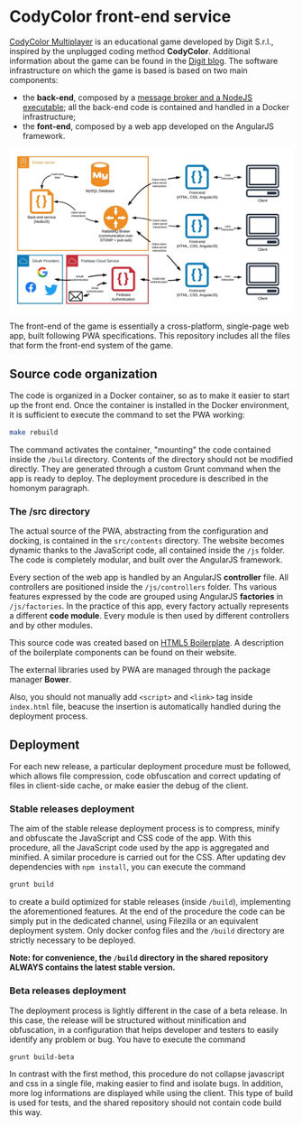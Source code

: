 # CodyColor front-end service

[CodyColor Multiplayer](https://codycolor.codemooc.net/#!/) is an educational game developed by Digit S.r.l., inspired by the unplugged coding method **CodyColor**. Additional information about the game can be found in the [Digit blog](https://digit.srl/codycolor-multiplayer-learn-by-having-fun/). The software infrastructure on which the game is based is based on two main components:

* the **back-end**, composed by a [message broker and a NodeJS executable](https://github.com/digit-srl/CodyColorServer); all the back-end code is contained and handled in a Docker infrastructure;
* the **font-end**, composed by a web app developed on the AngularJS framework.

![CodyColor Multiplayer Component Diagram](docs/CodyColorComponents.jpeg)

The front-end of the game is essentially a cross-platform, single-page web app, built following PWA specifications. This repository includes all the files that form the front-end system of the game.


## Source code organization

The code is organized in a Docker container, so as to make it easier to start up the front end. Once the container is installed in the Docker environment, it is sufficient to execute the command to set the PWA working:

```bash
make rebuild
```
The command activates the container, "mounting" the code contained inside the ```/build``` directory. Contents of the directory should not be modified directly. They are generated through a custom Grunt command when the app is ready to deploy. The deployment procedure is described in the homonym paragraph.

### The /src directory

The actual source of the PWA, abstracting from the configuration and docking, is contained in the ``src/contents`` directory. The website becomes dynamic thanks to the JavaScript code, all contained inside the ```/js``` folder. The code is completely modular, and built over the AngularJS framework.

Every section of the web app is handled by an AngularJS **controller** file. All controllers are positioned inside the ```/js/controllers``` folder. Ths various features expressed by the code are grouped using AngularJS **factories** in ```/js/factories```. In the practice of this app, every factory actually represents a different **code module**. Every module is then used by different controllers and by other modules.

This source code was created based on [HTML5 Boilerplate](https://html5boilerplate.com/). A description of the boilerplate components can be found on their website.

The external libraries used by PWA are managed through the package manager **Bower**.

Also, you should not manually add ```<script>``` and ```<link>``` tag inside ```index.html``` file, beacuse the insertion is automatically handled during the deployment process.


## Deployment

For each new release, a particular deployment procedure must be followed, which allows file compression, code obfuscation and correct updating of files in client-side cache, or make easier the debug of the client.

### Stable releases deployment

The aim of the stable release deployment process is to compress, minify and obfuscate the JavaScript and CSS code of the app. With this procedure, all the JavaScript code used by the app is aggregated and minified. A similar procedure is carried out for the CSS. After updating dev dependencies with ```npm install```, you can execute the command

```bash
grunt build
```

to create a build optimized for stable releases (inside ```/build```), implementing the aforementioned features. At the end of the procedure the code can be simply put in the dedicated channel, using Filezilla or an equivalent deployment system. Only docker confog files and the ```/build``` directory are strictly necessary to be deployed.

**Note: for convenience, the ```/build``` directory in the shared repository ALWAYS contains the latest stable version.**


### Beta releases deployment

The deployment process is lightly different in the case of a beta release. In this case, the release will be structured without minification and obfuscation, in a configuration that helps developer and testers to easily identify any problem or bug. You have to execute the command

```bash
grunt build-beta
```

In contrast with the first method, this procedure do not collapse javascript and css in a single file, making easier to find and isolate bugs. In addition, more log informations are displayed while using the client. This type of build is used for tests, and the shared repository should not contain code build this way.